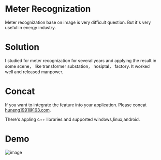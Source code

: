 # Meter Recognization
Meter recognization base on image is very difficult question. But it's very useful in energy industry.

# Solution
I studied for meter recognization for several years and applying the result in some scene， like transformer substation， hosiptal， factory.  It worked well and released manpower.

# Concat 
If you want to integrate the feature into your application. Please concat [huneng1991@163.com](mailto://huneng1991@163.com "huneng1991@163.com").

There's appling c++ libraries and supported windows,linux,android.

# Demo
![image](dial_demo.gif "Demo")
